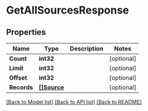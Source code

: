 # GetAllSourcesResponse

## Properties

Name | Type | Description | Notes
------------ | ------------- | ------------- | -------------
**Count** | **int32** |  | [optional] 
**Limit** | **int32** |  | [optional] 
**Offset** | **int32** |  | [optional] 
**Records** | [**[]Source**](Source.md) |  | [optional] 

[[Back to Model list]](../README.md#documentation-for-models) [[Back to API list]](../README.md#documentation-for-api-endpoints) [[Back to README]](../README.md)


